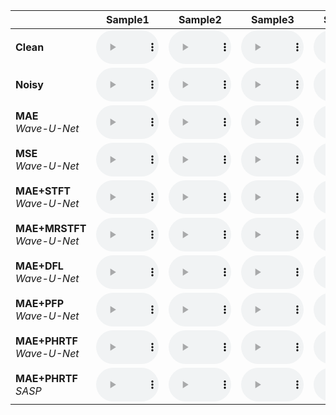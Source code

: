 |       | Sample1 | Sample2 | Sample3 | Sample4 | Sample5 | Sample6 |
| :-----| :----: | :----: | :----: | :----: | :----: | :----: |
| **Clean** | <audio  style="width:100px;" src="./audios/p232_001.wav" controls="controls"/> | <audio  style="width:100px;" src="./audios/p232_001.wav" controls="controls"/> | <audio  style="width:100px;" src="./audios/p232_001.wav" controls="controls"/> | <audio  style="width:100px;" src="./audios/p232_001.wav" controls="controls"/> | <audio  style="width:100px;" src="./audios/p232_001.wav" controls="controls"/> | <audio  style="width:100px;" src="./audios/p232_001.wav" controls="controls"/> |
| **Noisy** | <audio  style="width:100px;" src="./audios/p232_001.wav" controls="controls"/> | <audio  style="width:100px;" src="./audios/p232_001.wav" controls="controls"/> | <audio  style="width:100px;" src="./audios/p232_001.wav" controls="controls"/> | <audio  style="width:100px;" src="./audios/p232_001.wav" controls="controls"/> | <audio  style="width:100px;" src="./audios/p232_001.wav" controls="controls"/> | <audio  style="width:100px;" src="./audios/p232_001.wav" controls="controls"/> |
| **MAE** <br> *Wave-U-Net* | <audio  style="width:100px;" src="./audios/p232_001.wav" controls="controls"/> | <audio  style="width:100px;" src="./audios/p232_001.wav" controls="controls"/> | <audio  style="width:100px;" src="./audios/p232_001.wav" controls="controls"/> | <audio  style="width:100px;" src="./audios/p232_001.wav" controls="controls"/> | <audio  style="width:100px;" src="./audios/p232_001.wav" controls="controls"/> | <audio  style="width:100px;" src="./audios/p232_001.wav" controls="controls"/> |
| **MSE** <br> *Wave-U-Net* | <audio  style="width:100px;" src="./audios/p232_001.wav" controls="controls"/> | <audio  style="width:100px;" src="./audios/p232_001.wav" controls="controls"/> | <audio  style="width:100px;" src="./audios/p232_001.wav" controls="controls"/> | <audio  style="width:100px;" src="./audios/p232_001.wav" controls="controls"/> | <audio  style="width:100px;" src="./audios/p232_001.wav" controls="controls"/> | <audio  style="width:100px;" src="./audios/p232_001.wav" controls="controls"/> |
| **MAE+STFT** <br> *Wave-U-Net* | <audio  style="width:100px;" src="./audios/p232_001.wav" controls="controls"/> | <audio  style="width:100px;" src="./audios/p232_001.wav" controls="controls"/> | <audio  style="width:100px;" src="./audios/p232_001.wav" controls="controls"/> | <audio  style="width:100px;" src="./audios/p232_001.wav" controls="controls"/> | <audio  style="width:100px;" src="./audios/p232_001.wav" controls="controls"/> | <audio  style="width:100px;" src="./audios/p232_001.wav" controls="controls"/> |
| **MAE+MRSTFT** <br> *Wave-U-Net* | <audio  style="width:100px;" src="./audios/p232_001.wav" controls="controls"/> | <audio  style="width:100px;" src="./audios/p232_001.wav" controls="controls"/> | <audio  style="width:100px;" src="./audios/p232_001.wav" controls="controls"/> | <audio  style="width:100px;" src="./audios/p232_001.wav" controls="controls"/> | <audio  style="width:100px;" src="./audios/p232_001.wav" controls="controls"/> | <audio  style="width:100px;" src="./audios/p232_001.wav" controls="controls"/> |
| **MAE+DFL** <br> *Wave-U-Net* | <audio  style="width:100px;" src="./audios/p232_001.wav" controls="controls"/> | <audio  style="width:100px;" src="./audios/p232_001.wav" controls="controls"/> | <audio  style="width:100px;" src="./audios/p232_001.wav" controls="controls"/> | <audio  style="width:100px;" src="./audios/p232_001.wav" controls="controls"/> | <audio  style="width:100px;" src="./audios/p232_001.wav" controls="controls"/> | <audio  style="width:100px;" src="./audios/p232_001.wav" controls="controls"/> |
| **MAE+PFP** <br> *Wave-U-Net* | <audio  style="width:100px;" src="./audios/p232_001.wav" controls="controls"/> | <audio  style="width:100px;" src="./audios/p232_001.wav" controls="controls"/> | <audio  style="width:100px;" src="./audios/p232_001.wav" controls="controls"/> | <audio  style="width:100px;" src="./audios/p232_001.wav" controls="controls"/> | <audio  style="width:100px;" src="./audios/p232_001.wav" controls="controls"/> | <audio  style="width:100px;" src="./audios/p232_001.wav" controls="controls"/> |
| **MAE+PHRTF** <br> *Wave-U-Net* | <audio  style="width:100px;" src="./audios/p232_001.wav" controls="controls"/> | <audio  style="width:100px;" src="./audios/p232_001.wav" controls="controls"/> | <audio  style="width:100px;" src="./audios/p232_001.wav" controls="controls"/> | <audio  style="width:100px;" src="./audios/p232_001.wav" controls="controls"/> | <audio  style="width:100px;" src="./audios/p232_001.wav" controls="controls"/> | <audio  style="width:100px;" src="./audios/p232_001.wav" controls="controls"/> |
| **MAE+PHRTF** <br> *SASP* | <audio  style="width:100px;" src="./audios/p232_001.wav" controls="controls"/> | <audio  style="width:100px;" src="./audios/p232_001.wav" controls="controls"/> | <audio  style="width:100px;" src="./audios/p232_001.wav" controls="controls"/> | <audio  style="width:100px;" src="./audios/p232_001.wav" controls="controls"/> | <audio  style="width:100px;" src="./audios/p232_001.wav" controls="controls"/> | <audio  style="width:100px;" src="./audios/p232_001.wav" controls="controls"/> |
